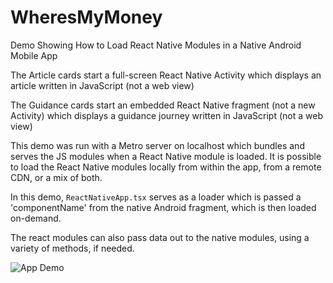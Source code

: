 # WheresMyMoney

Demo Showing How to Load React Native Modules in a Native Android Mobile App 

The Article cards start a full-screen React Native Activity which displays an article written in JavaScript (not a web view)

The Guidance cards start an embedded React Native fragment (not a new Activity) which displays a guidance journey written in JavaScript (not a web view)

This demo was run with a Metro server on localhost which bundles and serves the JS modules when a React Native module is loaded. It is possible to load the React Native modules locally from within the app, from a remote CDN, or a mix of both.

In this demo, `ReactNativeApp.tsx` serves as a loader which is passed a 'componentName' from the native Android fragment, which is then loaded on-demand.

The react modules can also pass data out to the native modules, using a variety of methods, if needed.

![App Demo](app_demo.gif)

